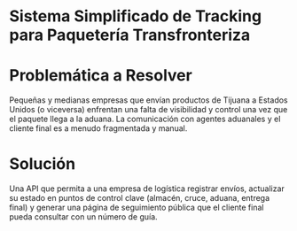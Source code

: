 # Sistema Simplificado de Tracking para Paquetería Transfronteriza

# Problemática a Resolver
Pequeñas y medianas empresas que envían productos de Tijuana
a Estados Unidos (o viceversa) enfrentan una falta de visibilidad y control una vez que el
paquete llega a la aduana. La comunicación con agentes aduanales y el cliente final es a
menudo fragmentada y manual.

# Solución
Una API que permita a una empresa de logística registrar envíos, actualizar su
estado en puntos de control clave (almacén, cruce, aduana, entrega final) y generar una
página de seguimiento pública que el cliente final pueda consultar con un número de guía.
